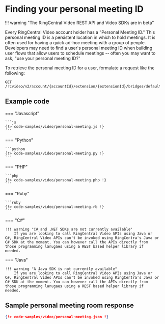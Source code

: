 # Finding your personal meeting ID

!!! warning "The RingCentral Video REST API and Video SDKs are in beta"

Every RingCentral Video account holder has a "Personal Meeting ID." This personal meeting ID is a persistent location in which to hold meetings. It is often used for having a quick ad-hoc meeting with a group of people. Developers may need to find a user's personal meeting ID when building user flows that allow users to schedule meetings -- often you may want to ask, "use your personal meeting ID?"

To retrieve the personal meeting ID for a user, formulate a request like the following:

    GET /rcvideo/v2/account/{accountId}/extension/{extensionId}/bridges/default

## Example code

=== "Javascript"

    ```js
    {!> code-samples/video/personal-meeting.js !}
    ```

=== "Python"

    ```python
    {!> code-samples/video/personal-meeting.py !}
    ```

=== "PHP"

    ```php
    {!> code-samples/video/personal-meeting.php !}
    ```

=== "Ruby"

    ```ruby
    {!> code-samples/video/personal-meeting.rb !}
    ```

=== "C#"

    !!! warning "C# and .NET SDKs are not currently available"
	    If you are looking to call RingCentral Video APIs using Java or C#, RingCentral Video APIs can't be invoked using RingCentra's Java or C# SDK at the moment. You can however call the APIs directly from those programming lanugaes using a REST based helper library if needed.

=== "Java" 

    !!! warning "A Java SDK is not currently available"
        If you are looking to call RingCentral Video APIs using Java or C#, RingCentral Video APIs can't be invoked using RingCentra's Java or C# SDK at the moment. You can however call the APIs directly from those programming lanugaes using a REST based helper library if needed.

## Sample personal meeting room response

```json
{!> code-samples/video/personal-meeting.json !}
```

